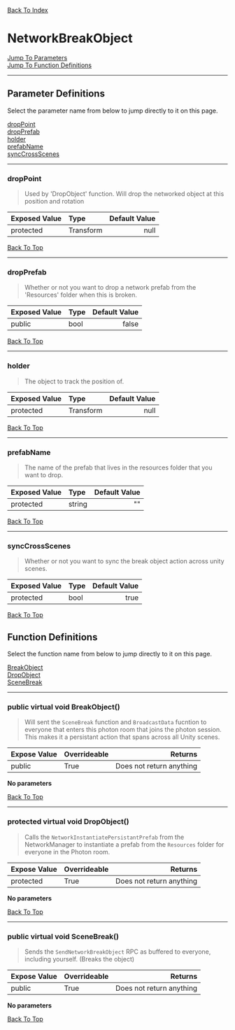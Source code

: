 [Back To Index](../index.md)

# NetworkBreakObject

[Jump To Parameters](#parameter-definitions)<br/>
[Jump To Function Definitions](#functions-definitions)<br/>

--------------------------------------------------------
## Parameter Definitions<a name="parameter-definitions"></a>

Select the parameter name from below to jump directly to it on this page.

[dropPoint](#parameter-dropPoint)<br>
[dropPrefab](#parameter-dropPrefab)<br>
[holder](#parameter-holder)<br>
[prefabName](#parameter-prefabName)<br>
[syncCrossScenes](#parameter-syncCrossScenes)<br>

------------------
### dropPoint<a name="parameter-dropPoint"></a>

> Used by 'DropObject' function. Will drop the networked object at this position and rotation

| Exposed Value | Type | Default Value |
|:---|:---|---:|
|protected |Transform|null

[Back To Top](#)

------------------
### dropPrefab<a name="parameter-dropPrefab"></a>

> Whether or not you want to drop a network prefab from the 'Resources' folder when this is broken.

| Exposed Value | Type | Default Value |
|:---|:---|---:|
|public |bool|false

[Back To Top](#)

------------------
### holder<a name="parameter-holder"></a>

> The object to track the position of.

| Exposed Value | Type | Default Value |
|:---|:---|---:|
|protected |Transform|null

[Back To Top](#)

------------------
### prefabName<a name="parameter-prefabName"></a>

> The name of the prefab that lives in the resources folder that you want to drop.

| Exposed Value | Type | Default Value |
|:---|:---|---:|
|protected |string|""

[Back To Top](#)

------------------
### syncCrossScenes<a name="parameter-syncCrossScenes"></a>

> Whether or not you want to sync the break object action across unity scenes.

| Exposed Value | Type | Default Value |
|:---|:---|---:|
|protected |bool|true

[Back To Top](#)

## Function Definitions<a name="functions-definitions"></a>

Select the function name from below to jump directly to it on this page.

[BreakObject](#BreakObject)<br>
[DropObject](#DropObject)<br>
[SceneBreak](#SceneBreak)<br>

------------------
### public virtual void BreakObject()<a name="BreakObject"></a>

>   Will sent the `SceneBreak` function and `BroadcastData` fucntion to everyone that enters this photon room that joins the photon session. This makes it a persistant action that spans across all Unity scenes. 

| Expose Value | Overrideable | Returns |
|:---|:---|---:|
|public|True|Does not return anything|

**No parameters**

[Back To Top](#)

------------------
### protected virtual void DropObject()<a name="DropObject"></a>

>   Calls the `NetworkInstantiatePersistantPrefab` from the NetworkManager to instantiate a prefab from the `Resources` folder for everyone in the Photon room. 

| Expose Value | Overrideable | Returns |
|:---|:---|---:|
|protected|True|Does not return anything|

**No parameters**

[Back To Top](#)

------------------
### public virtual void SceneBreak()<a name="SceneBreak"></a>

>   Sends the `SendNetworkBreakObject` RPC as buffered to everyone, including yourself. (Breaks the object) 

| Expose Value | Overrideable | Returns |
|:---|:---|---:|
|public|True|Does not return anything|

**No parameters**

[Back To Top](#)

